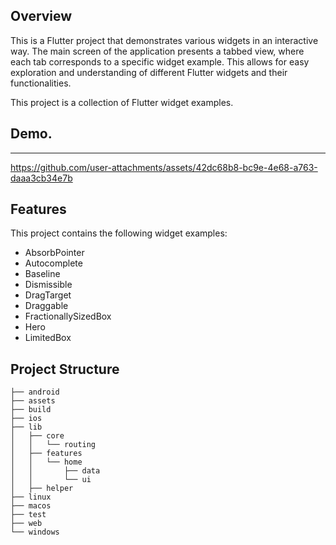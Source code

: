 

## Overview

This is a Flutter project that demonstrates various widgets in an interactive way. The main screen of the application presents a tabbed view, where each tab corresponds to a specific widget example. This allows for easy exploration and understanding of different Flutter widgets and their functionalities.

This project is a collection of Flutter widget examples.

## Demo.
----
https://github.com/user-attachments/assets/42dc68b8-bc9e-4e68-a763-daaa3cb34e7b


## Features

This project contains the following widget examples:

- AbsorbPointer
- Autocomplete
- Baseline
- Dismissible
- DragTarget
- Draggable
- FractionallySizedBox
- Hero
- LimitedBox

## Project Structure

```
├── android
├── assets
├── build
├── ios
├── lib
│   ├── core
│   │   └── routing
│   ├── features
│   │   └── home
│   │       ├── data
│   │       └── ui
│   ├── helper
├── linux
├── macos
├── test
├── web
└── windows
```
